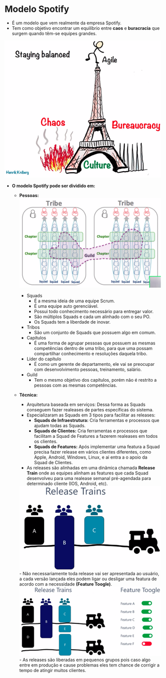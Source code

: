 # Modelo Spotify
- É um modelo que vem realmente da empresa Spotify.
- Tem como objetivo encontrar um equilíbrio entre <b>caos</b> e <b>buracracia</b> que surgem quando têm-se equipes grandes.
<img src="./img/spotify-modelo.png"/>

- <b>O modelo Spotify pode ser dividido em:</b>
    - <b>Pessoas:</b>
        <img src="./img/modelo-spotify-pessoas.png"/>
        
        - Squads
            - É a mesma ideia de uma equipe Scrum.
            - É uma equipe auto gerenciável.
            - Possui todo conhecimento necessário para entregar valor.
            - São múltiplos Squads e cada um alinhado com o seu PO.
            - Os Squads tem a liberdade de inovar.
        - Tribos
            - São um conjunto de Squads que possuem algo em comum.
        - Capítulos
            - É uma forma de agrupar pessoas que possuem as mesmas competências dentro de uma tribo, para que uma possam compartilhar conhecimento e resoluções daquela tribo.
        - Líder do capítulo
            - É como um gerente de departamento, ele vai se preocupar com desenvolvimento pessoas, treinamento, salário.
        - Guild
            - Tem o mesmo objetivo dos capítulos, porém não é restrito a pessoas com as mesmas competências.
    - <b>Técnica:</b>
        - Arquitetura baseada em serviços: Dessa forma as Squads conseguem fazer realeases de partes específicas do sistema.
        - Especializaram as Squads em 3 tipos para facilitar as releases:
            - <b>Squads de Infraestrutura:</b> Cria ferramentas e processos que ajudam todas as Squads.
            - <b>Squads de Clientes:</b> Cria ferramentas e processos que facilitam a Squad de Features a fazerem realeases em todos os clientes. 
            - <b>Squads de Features:</b> Após implementar uma featura a Squad precisa fazer release em vários clientes diferentes, como Apple, Android, Windows, Linux, e ai entra a o apoio da Squad de Clientes.
        - As releases são alinhadas em uma dinâmica chamada <b>Release Train</b> onde as equipes alinham as features que cada Squad desenvolveu para uma realease semanal pré-agendada para determinado cliente (IOS, Android, etc).
        <img src="./img/release-trains.png"/>
        - Não necessariamente toda release vai ser apresentada ao usuário, a cada versão lançada eles podem ligar ou desligar uma featura de acordo com a necessidade <b>(Feature Toogle)</b>.
        <img src="./img/release-train-feature-toggle.png">
        - As releases são liberadas em pequenos grupos pois caso algo entre em produção e cause problemas eles tem chance de corrigir a tempo de atingir muitos clientes.
